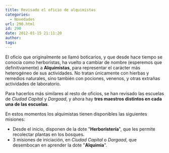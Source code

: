 ```yaml
---
title: Revisado el oficio de alquimistas
categories:
  - Novedades
url: 290.html
id: 290
date: 2012-01-15 21:11:20
author:
tags:
---
```


El oficio que originalmente se llamó boticarios, y que desde hace tiempo se conocía como herboristas, ha vuelto a cambiar de nombre (esperemos que definitivamente) a **Alquimistas**, para representar el carácter más heterogéneo de sus actividades. No tratan únicamente con hierbas y remedios naturales, sino también con pociones, venenos, y otras extrañas actividades de laboratorio.

Para hacerlos más similares al resto de oficios, se han revisado las escuelas de _Ciudad Capital_ y _Dargaad_, y ahora hay **tres maestros distintos en cada una de las escuelas**.

En estos momentos los alquimistas tienen disponibles las siguientes misiones:

*   Desde el inicio, disponen de la dote "**Herboristería**", que les permite recolectar plantas en los bosques.
*   3 misiones de iniciación, en _Ciudad Capital_ o _Dargaad_, que desembocan en aprender la dote "**Alquimia**".